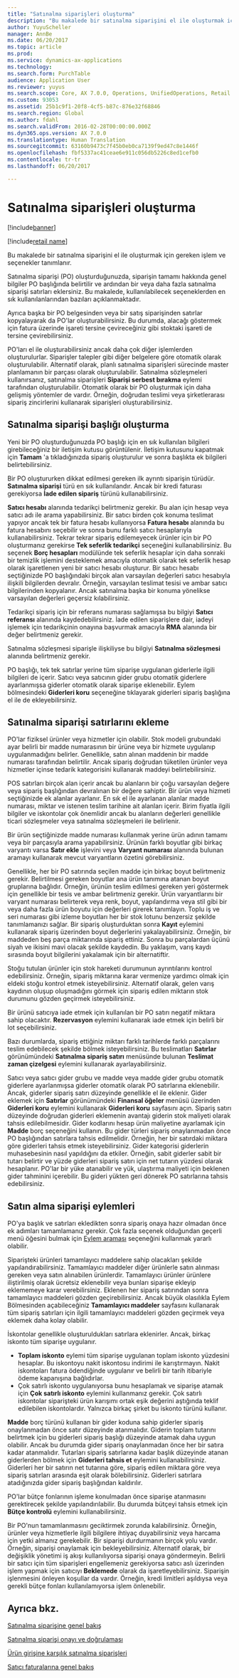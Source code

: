 ```yaml
---
title: "Satınalma siparişleri oluşturma"
description: "Bu makalede bir satınalma siparişini el ile oluşturmak için gereken işlem ve seçenekler tanımlanır."
author: YuyuScheller
manager: AnnBe
ms.date: 06/20/2017
ms.topic: article
ms.prod: 
ms.service: dynamics-ax-applications
ms.technology: 
ms.search.form: PurchTable
audience: Application User
ms.reviewer: yuyus
ms.search.scope: Core, AX 7.0.0, Operations, UnifiedOperations, Retail
ms.custom: 93053
ms.assetid: 25b1c9f1-20f8-4cf5-b87c-876e32f68846
ms.search.region: Global
ms.author: fdahl
ms.search.validFrom: 2016-02-28T00:00:00.000Z
ms.dyn365.ops.version: AX 7.0.0
ms.translationtype: Human Translation
ms.sourcegitcommit: 63160b9473c7f45b0eb0ca7139f9ed47c8e1446f
ms.openlocfilehash: fbf5337ac41ceae6e911c056db5226c8ed1cefb0
ms.contentlocale: tr-tr
ms.lasthandoff: 06/20/2017

---
```


# <a name="create-purchase-orders"></a>Satınalma siparişleri oluşturma

[!include[banner](../includes/banner.md)]

[!include[retail name](../includes/retail-name.md)]


Bu makalede bir satınalma siparişini el ile oluşturmak için gereken işlem ve seçenekler tanımlanır.

Satınalma siparişi (PO) oluşturduğunuzda, siparişin tamamı hakkında genel bilgiler PO başlığında belirtilir ve ardından bir veya daha fazla satınalma siparişi satırları eklersiniz. Bu makalede, kullanılabilecek seçeneklerden en sık kullanılanlarından bazıları açıklanmaktadır.  

Ayrıca başka bir PO belgesinden veya bir satış siparişinden satırlar kopyalayarak da PO'lar oluşturabilirsiniz. Bu durumda, alacağı göstermek için fatura üzerinde işareti tersine çevireceğiniz gibi stoktaki işareti de tersine çevirebilirsiniz.  

PO'ları el ile oluşturabilirsiniz ancak daha çok diğer işlemlerden oluşturulurlar. Siparişler talepler gibi diğer belgelere göre otomatik olarak oluşturulabilir. Alternatif olarak, planlı satınalma siparişleri sürecinde master planlamanın bir parçası olarak oluşturulabilir. Satınalma sözleşmeleri kullanırsanız, satınalma siparişleri **Siparişi serbest bırakma** eylemi tarafından oluşturulabilir. Otomatik olarak bir PO oluşturmak için daha gelişmiş yöntemler de vardır. Örneğin, doğrudan teslimi veya şirketlerarası sipariş zincirlerini kullanarak siparişleri oluşturabilirsiniz.

## <a name="creating-a-purchase-order-header"></a>Satınalma siparişi başlığı oluşturma
Yeni bir PO oluşturduğunuzda PO başlığı için en sık kullanılan bilgileri girebileceğiniz bir iletişim kutusu görüntülenir. İletişim kutusunu kapatmak için **Tamam** 'a tıkladığınızda sipariş oluşturulur ve sonra başlıkta ek bilgileri belirtebilirsiniz.  

Bir PO oluştururken dikkat edilmesi gereken ilk ayrıntı siparişin türüdür. **Satınalma siparişi** türü en sık kullanılandır. Ancak bir kredi faturası gerekiyorsa **İade edilen sipariş** türünü kullanabilirsiniz.  

**Satıcı hesabı** alanında tedarikçi belirtmeniz gerekir. Bu alan için hesap veya satıcı adı ile arama yapabilirsiniz. Bir satıcı birden çok konuma teslimat yapıyor ancak tek bir fatura hesabı kullanıyorsa **Fatura hesabı** alanında bu fatura hesabını seçebilir ve sonra bunu farklı satıcı hesaplarıyla kullanabilirsiniz. Tekrar tekrar sipariş edilemeyecek ürünler için bir PO oluşturmanız gerekirse **Tek seferlik tedarikçi** seçeneğini kullanabilirsiniz. Bu seçenek **Borç hesapları** modülünde tek seferlik hesaplar için daha sonraki bir temizlik işlemini desteklemek amacıyla otomatik olarak tek seferlik hesap olarak işaretlenen yeni bir satıcı hesabı oluşturur. Bir satıcı hesabı seçtiğinizde PO başlığındaki birçok alan varsayılan değerleri satıcı hesabıyla ilişkili bilgilerden devralır. Örneğin, varsayılan teslimat tesisi ve ambar satıcı bilgilerinden kopyalanır. Ancak satınalma başka bir konuma yönelikse varsayılan değerleri geçersiz kılabilirsiniz.  

Tedarikçi sipariş için bir referans numarası sağlamışsa bu bilgiyi **Satıcı referansı** alanında kaydedebilirsiniz. İade edilen siparişlere dair, iadeyi işlemek için tedarikçinin onayına başvurmak amacıyla **RMA** alanında bir değer belirtmeniz gerekir.  

Satınalma sözleşmesi siparişle ilişkiliyse bu bilgiyi **Satınalma sözleşmesi** alanında belirtmeniz gerekir.  

PO başlığı, tek tek satırlar yerine tüm siparişe uygulanan giderlerle ilgili bilgileri de içerir. Satıcı veya satıcının gider grubu otomatik giderlere ayarlanmışsa giderler otomatik olarak siparişe eklenebilir. Eylem bölmesindeki **Giderleri koru** seçeneğine tıklayarak giderleri sipariş başlığına el ile de ekleyebilirsiniz.

## <a name="adding-purchase-order-lines"></a>Satınalma siparişi satırlarını ekleme
PO'lar fiziksel ürünler veya hizmetler için olabilir. Stok modeli grubundaki ayar belirli bir madde numarasının bir ürüne veya bir hizmete uygulanıp uygulanmadığını belirler. Genellikle, satın alınan maddenin bir madde numarası tarafından belirtilir. Ancak sipariş doğrudan tüketilen ürünler veya hizmetler içinse tedarik kategorisini kullanarak maddeyi belirtebilirsiniz.  

POS satırları birçok alan içerir ancak bu alanların bir çoğu varsayılan değere veya sipariş başlığından devralınan bir değere sahiptir. Bir ürün veya hizmeti seçtiğinizde ek alanlar ayarlanır. En sık el ile ayarlanan alanlar madde numarası, miktar ve istenen teslim tarihine ait alanları içerir. Birim fiyatla ilgili bilgiler ve iskontolar çok önemlidir ancak bu alanların değerleri genellikle ticari sözleşmeler veya satınalma sözleşmeleri ile belirlenir.  

Bir ürün seçtiğinizde madde numarası kullanmak yerine ürün adının tamamı veya bir parçasıyla arama yapabilirsiniz. Ürünün farklı boyutlar gibi birkaç varyantı varsa **Satır ekle** işlevini veya **Varyant numarası** alanında bulunan aramayı kullanarak mevcut varyantların özetini görebilirsiniz.  

Genellikle, her bir PO satırında seçilen madde için birkaç boyut belirtmeniz gerekir. Belirtilmesi gereken boyutlar ana ürün tanımına atanan boyut gruplarına bağlıdır. Örneğin, ürünün teslim edilmesi gereken yeri göstermek için genellikle bir tesis ve ambar belirtmeniz gerekir. Ürün varyantlarını bir varyant numarası belirterek veya renk, boyut, yapılandırma veya stil gibi bir veya daha fazla ürün boyutu için değerleri girerek tanımlayın. Toplu iş ve seri numarası gibi izleme boyutları her bir stok lotunu benzersiz şekilde tanımlamanızı sağlar. Bir sipariş oluşturduktan sonra **Kayıt** eylemini kullanarak sipariş üzerinden boyut değerlerini yakalayabilirsiniz. Örneğin, bir maddeden beş parça miktarında sipariş ettiniz. Sonra bu parçalardan üçünü siyah ve ikisini mavi olacak şekilde kaydedin. Bu yaklaşım, varış kaydı sırasında boyut bilgilerini yakalamak için bir alternatiftir.  

Stoğu tutulan ürünler için stok hareketi durumunun ayrıntılarını kontrol edebilirsiniz. Örneğin, sipariş miktarına karar vermenize yardımcı olmak için eldeki stoğu kontrol etmek isteyebilirsiniz. Alternatif olarak, gelen varış kaydının oluşup oluşmadığını görmek için sipariş edilen miktarın stok durumunu gözden geçirmek isteyebilirsiniz.  

Bir ürünü satıcıya iade etmek için kullanılan bir PO satırı negatif miktara sahip olacaktır. **Rezervasyon** eylemini kullanarak iade etmek için belirli bir lot seçebilirsiniz.  

Bazı durumlarda, sipariş ettiğiniz miktarı farklı tarihlerde farklı parçalarını teslim edebilecek şekilde bölmek isteyebilirsiniz. Bu teslimatları **Satırlar** görünümündeki **Satınalma sipariş satırı** menüsünde bulunan **Teslimat zaman çizelgesi** eylemini kullanarak ayarlayabilirsiniz.  

Satıcı veya satıcı gider grubu ve madde veya madde gider grubu otomatik giderlere ayarlanmışsa giderler otomatik olarak PO satırlarına eklenebilir. Ancak, giderler sipariş satırı düzeyinde genellikle el ile eklenir. Gider eklemek için **Satırlar** görünümündeki **Finansal öğeler** menüsü üzerinden **Giderleri koru** eylemini kullanarak **Giderleri koru** sayfasını açın. Sipariş satırı düzeyinde doğrudan giderleri eklemenin avantajı giderin stok maliyeti olarak tahsis edilebilmesidir. Gider kodlarını hesap ürün maliyetine ayarlamak için **Madde** borç seçeneğini kullanın. Bu gider türleri sipariş onaylanmadan önce PO başlığından satırlara tahsis edilmelidir. Örneğin, her bir satırdaki miktara göre giderleri tahsis etmek isteyebilirsiniz. Gider kategorisi giderlerin muhasebesinin nasıl yapıldığını da etkiler. Örneğin, sabit giderler sabit bir tutarı belirtir ve yüzde giderleri sipariş satırı için net tutarın yüzdesi olarak hesaplanır. PO'lar bir yüke atanabilir ve yük, ulaştırma maliyeti için beklenen gider tahminini içerebilir. Bu gideri yükten geri dönerek PO satırlarına tahsis edebilirsiniz.

## <a name="purchase-order-actions"></a>Satın alma siparişi eylemleri
PO'ya başlık ve satırları ekledikten sonra sipariş onaya hazır olmadan önce ek adımları tamamlamanız gerekir. Çok fazla seçenek olduğundan geçerli menü öğesini bulmak için [Eylem araması](/dynamics365/unified-operations/fin-and-ops/get-started/action-search) seçeneğini kullanmak yararlı olabilir.  

Siparişteki ürünleri tamamlayıcı maddelere sahip olacakları şekilde yapılandırabilirsiniz. Tamamlayıcı maddeler diğer ürünlerle satın alınması gereken veya satın alınabilen ürünlerdir. Tamamlayıcı ürünler ürünlere iliştirilmiş olarak ücretsiz eklenebilir veya bunları siparişe ekleyip eklememeye karar verebilirsiniz. Eklenen her sipariş satırından sonra tamamlayıcı maddeleri gözden geçirebilirsiniz. Ancak büyük olasılıkla Eylem Bölmesinden açabileceğiniz **Tamamlayıcı maddeler** sayfasını kullanarak tüm sipariş satırları için ilgili tamamlayıcı maddeleri gözden geçirmek veya eklemek daha kolay olabilir.  

İskontolar genellikle oluşturuldukları satırlara eklenirler. Ancak, birkaç iskonto tüm siparişe uygulanır.

-   **Toplam iskonto** eylemi tüm siparişe uygulanan toplam iskonto yüzdesini hesaplar. Bu iskontoyu nakit iskontosu indirimi ile karıştırmayın. Nakit iskontoları fatura ödendiğinde uygulanır ve belirli bir tarih itibariyle ödeme kapanışına bağlıdırlar.
-   Çok satırlı iskonto uygulanıyorsa bunu hesaplamak ve siparişe atamak için **Çok satırlı iskonto** eylemini kullanmanız gerekir. Çok satırlı iskontolar siparişteki ürün karışımı ortak eşik değerini aştığında teklif edilebilen iskontolardır. Yalnızca birkaç şirket bu iskonto türünü kullanır.

**Madde** borç türünü kullanan bir gider koduna sahip giderler sipariş onaylanmadan önce satır düzeyinde atanmalıdır. Giderin toplam tutarını belirtmek için bu giderleri sipariş başlığı düzeyinde atamak daha uygun olabilir. Ancak bu durumda gider sipariş onaylanmadan önce her bir satıra kadar atanmalıdır. Tutarları sipariş satırlarına kadar başlık düzeyinde atanan giderlerden bölmek için **Giderleri tahsis et** eylemini kullanabilirsiniz. Giderleri her bir satırın net tutarına göre, sipariş edilen miktara göre veya sipariş satırları arasında eşit olarak bölebilirsiniz. Giderleri satırlara atadığınızda gider sipariş başlığından kaldırılır.  

PO'lar bütçe fonlarının işleme konulmadan önce siparişe atanmasını gerektirecek şekilde yapılandırılabilir. Bu durumda bütçeyi tahsis etmek için **Bütçe kontrolü** eylemini kullanabilirsiniz.  

Bir PO'nun tamamlanmasını geciktirmek zorunda kalabilirsiniz. Örneğin, ürünler veya hizmetlerle ilgili bilgilere ihtiyaç duyabilirsiniz veya harcama için yetki almanız gerekebilir. Bir siparişi durdurmanın birçok yolu vardır. Örneğin, siparişi onaylamak için bekleyebilirsiniz. Alternatif olarak, bir değişiklik yönetimi iş akışı kullanılıyorsa siparişi onaya göndermeyin. Belirli bir satıcı için tüm siparişleri engellemeniz gerekiyorsa satıcı aslı üzerinden işlem yapmak için satıcıyı **Beklemede** olarak da işaretleyebilirsiniz. Siparişin işlenmesini önleyen koşullar da vardır. Örneğin, kredi limitleri aşıldıysa veya gerekli bütçe fonları kullanılamıyorsa işlem önlenebilir.

<a name="see-also"></a>Ayrıca bkz.
--------

[Satınalma siparişine genel bakış](purchase-order-overview.md)

[Satınalma siparişi onayı ve doğrulaması](purchase-order-approval-confirmation.md)

[Ürün girişine karşılık satınalma siparişleri](product-receipt-against-purchase-orders.md)

[Satıcı faturalarına genel bakış](/dynamics365/unified-operations/financials/accounts-payable/vendor-invoices-overview)




